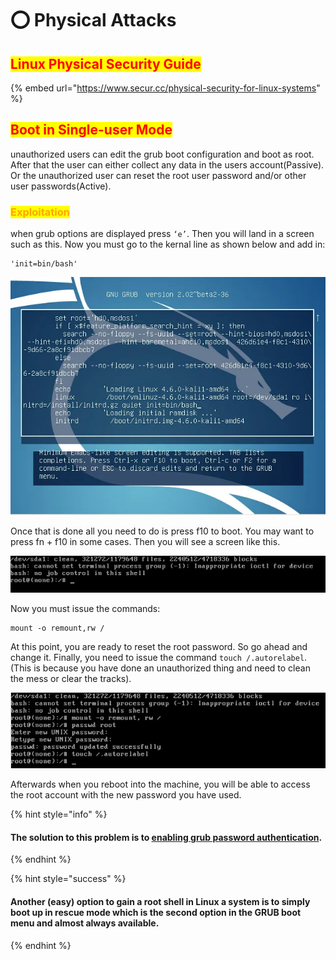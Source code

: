 # ⭕ Physical Attacks

## <mark style="color:red;">Linux Physical Security Guide</mark>

{% embed url="https://www.secur.cc/physical-security-for-linux-systems" %}

## <mark style="color:red;">Boot in Single-user Mode</mark>

unauthorized users can edit the grub boot configuration and boot as root. After that the user can either collect any data in the users account(Passive). Or the unauthorized user can reset the root user password and/or other user passwords(Active).

### <mark style="color:orange;">Exploitation</mark>

when grub options are displayed press `‘e’`. Then you will land in a screen such as this. Now you must go to the kernal line as shown below and add in:

```
'init=bin/bash'
```

![](<../../.gitbook/assets/image (272) (1).png>)

Once that is done all you need to do is press f10 to boot. You may want to press fn + f10 in some cases. Then you will see a screen like this.

![](<../../.gitbook/assets/image (287) (1) (1).png>)

Now you must issue the commands:

```
mount -o remount,rw /
```

At this point, you are ready to reset the root password. So go ahead and change it. Finally, you need to issue the command `touch /.autorelabel`.(This is because you have done an unauthorized thing and need to clean the mess or clear the tracks).

![](<../../.gitbook/assets/image (296) (1) (1).png>)

Afterwards when you reboot into the machine, you will be able to access the root account with the new password you have used.

{% hint style="info" %}
#### The solution to this problem is to [enabling grub password authentication](../../blue-team/untitled/os-security/grub-hardening.md).
{% endhint %}

{% hint style="success" %}
#### Another (easy) option to gain a root shell in Linux a system is to simply boot up in rescue mode which is the second option in the GRUB boot menu and almost always available.&#x20;
{% endhint %}









